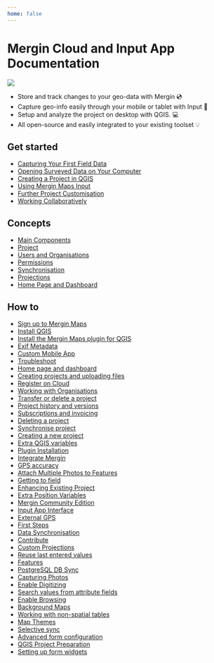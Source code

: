 ```yaml
---
home: false
---
```



# Mergin Cloud and Input App Documentation

![](preview.jpeg)

- Store and track changes to your geo-data with Mergin :cd:
- Capture geo-info easily through your mobile or tablet with Input :iphone:
- Setup and analyze the project on desktop with QGIS. :computer:
- All open-source and easily integrated to your existing toolset :bulb:

<CommunityJoin />

## Get started 

<AppDownload />

- [Capturing Your First Field Data](./tutorials/capturing-first-data/index.md)
- [Opening Surveyed Data on Your Computer](./tutorials/opening-surveyed-data-on-your-computer/index.md)
- [Creating a Project in QGIS](./tutorials/creating-a-project-in-qgis/index.md)
- [Using Mergin Maps Input](./tutorials/mobile/index.md)
- [Further Project Customisation](./tutorials/further-project-customisation/index.md)
- [Working Collaboratively](./tutorials/working-collaboratively/index.md)


## Concepts

- [Main Components](./concepts/components/index.md)
- [Project](./concepts/project/index.md)
- [Users and Organisations](./concepts/users-and-orgs/index.md)
- [Permissions](./concepts/permissions/index.md)
- [Synchronisation](./concepts/synchronisation/index.md)
- [Projections](./concepts/projections/index.md)
- [Home Page and Dashboard](./concepts/home-page-and-dashboard/index.md)


## How to

- [Sign up to Mergin Maps](./howto/sign-up-to-mergin-maps/)
- [Install QGIS](./howto/install-qgis/)
- [Install the Mergin Maps plugin for QGIS](./howto/install-mergin-maps-plugin-for-qgis/)
- [Exif Metadata](./howto/exif_metadata)
- [Custom Mobile App](./howto/customapp)
- [Troubleshoot](./howto/manage/troubleshoot)
- [Home page and dashboard](./howto/manage/web/dashboard)
- [Creating projects and uploading files](./howto/manage/web/web-create-project)
- [Register on Cloud](./howto/manage/web/register)
- [Working with Organisations](./howto/manage/web/working-with-organisations)
- [Transfer or delete a project](./howto/manage/web/project-advanced)
- [Project history and versions](./howto/manage/web/project-details)
- [Subscriptions and invoicing](./howto/manage/web/subscriptions)
- [Deleting a project](./howto/manage/plugin/plugin-delete-project)
- [Synchronise project](./howto/manage/plugin/plugin-sync-project)
- [Creating a new project](./howto/manage/plugin/plugin-new-project)
- [Extra QGIS variables](./howto/manage/plugin/plugin-variables)
- [Plugin Installation](./howto/manage/plugin/install)
- [Integrate Mergin](./howto/integration)
- [GPS accuracy](./howto/gps_accuracy)
- [Attach Multiple Photos to Features](./howto/attach-multiple-photos-to-features/)
- [Getting to field](./howto/input-tour/)
- [Enhancing Existing Project](./howto/mergin-tour/)
- [Extra Position Variables](./howto/position_variables)
- [Mergin Community Edition](./howto/mergince)
- [Input App Interface](./howto/input_ui)
- [External GPS](./howto/external_gps)
- [First Steps](./howto/quick-start/)
- [Data Synchronisation](./howto/data_sync)
- [Contribute](./howto/contribute)
- [Custom Projections](./howto/proj)
- [Reuse last entered values](./howto/reuse_last_values)
- [Features](./howto/input_features)
- [PostgreSQL DB Sync](./howto/dbsync)
- [Capturing Photos](./howto/project/settingup_forms_photo)
- [Enable Digitizing](./howto/project/enable_digitizing)
- [Search values from attribute fields](./howto/project/search_data)
- [Enable Browsing](./howto/project/enable_browsing)
- [Background Maps](./howto/project/settingup_background_map)
- [Working with non-spatial tables](./howto/project/working_with_nonspatial_data)
- [Map Themes](./howto/project/setup_themes)
- [Selective sync](./howto/project/selective_sync/)
- [Advanced form configuration](./howto/project/settingup_forms_settings)
- [QGIS Project Preparation](./howto/project/features)
- [Setting up form widgets](./howto/project/settingup_forms)
